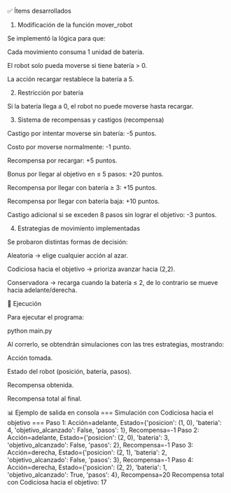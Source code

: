 ✅ Ítems desarrollados
1. Modificación de la función mover_robot

Se implementó la lógica para que:

Cada movimiento consuma 1 unidad de batería.

El robot solo pueda moverse si tiene batería > 0.

La acción recargar restablece la batería a 5.

2. Restricción por batería

Si la batería llega a 0, el robot no puede moverse hasta recargar.

3. Sistema de recompensas y castigos (recompensa)

Castigo por intentar moverse sin batería: -5 puntos.

Costo por moverse normalmente: -1 punto.

Recompensa por recargar: +5 puntos.

Bonus por llegar al objetivo en ≤ 5 pasos: +20 puntos.

Recompensa por llegar con batería ≥ 3: +15 puntos.

Recompensa por llegar con batería baja: +10 puntos.

Castigo adicional si se exceden 8 pasos sin lograr el objetivo: -3 puntos.

4. Estrategias de movimiento implementadas

Se probaron distintas formas de decisión:

Aleatoria → elige cualquier acción al azar.

Codiciosa hacia el objetivo → prioriza avanzar hacia (2,2).

Conservadora → recarga cuando la batería ≤ 2, de lo contrario se mueve hacia adelante/derecha.

🚀 Ejecución

Para ejecutar el programa:

python main.py


Al correrlo, se obtendrán simulaciones con las tres estrategias, mostrando:

Acción tomada.

Estado del robot (posición, batería, pasos).

Recompensa obtenida.

Recompensa total al final.

📊 Ejemplo de salida en consola
=== Simulación con Codiciosa hacia el objetivo ===
Paso 1: Acción=adelante, Estado={'posicion': (1, 0), 'bateria': 4, 'objetivo_alcanzado': False, 'pasos': 1}, Recompensa=-1
Paso 2: Acción=adelante, Estado={'posicion': (2, 0), 'bateria': 3, 'objetivo_alcanzado': False, 'pasos': 2}, Recompensa=-1
Paso 3: Acción=derecha, Estado={'posicion': (2, 1), 'bateria': 2, 'objetivo_alcanzado': False, 'pasos': 3}, Recompensa=-1
Paso 4: Acción=derecha, Estado={'posicion': (2, 2), 'bateria': 1, 'objetivo_alcanzado': True, 'pasos': 4}, Recompensa=20
Recompensa total con Codiciosa hacia el objetivo: 17
